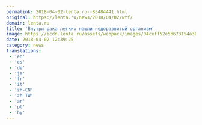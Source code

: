 ```yaml
---
permalink: 2018-04-02-lenta.ru--85484441.html
original: https://lenta.ru/news/2018/04/02/wtf/
domain: lenta.ru
title: 'Внутри рака легких нашли недоразвитый организм'
image: https://icdn.lenta.ru/assets/webpack/images/04ceff52e5b673154a365683e768578e.lenta_og.png
date: 2018-04-02 12:39:25
category: news
translations: 
 - 'en'
 - 'es'
 - 'de'
 - 'ja'
 - 'fr'
 - 'it'
 - 'zh-CN'
 - 'zh-TW'
 - 'ar'
 - 'pt'
 - 'hy'
---
```


